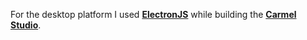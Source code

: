 For the desktop platform I used **<a href='https://electronjs.org/' target='_blank' rel='noopener'>ElectronJS</a>** while building the **<a href='https://carmel.io' target='_blank' rel='noopener'>Carmel Studio</a>**.
